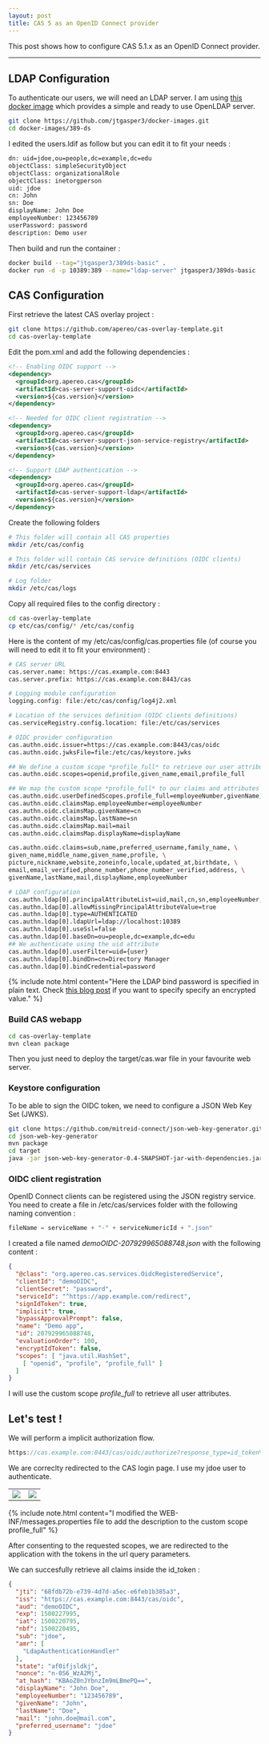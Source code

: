 ```yaml
---
layout: post
title: CAS 5 as an OpenID Connect provider
---
```


This post shows how to configure CAS 5.1.x as an OpenID Connect provider.

-----

## LDAP Configuration

To authenticate our users, we will need an LDAP server. I am using [this docker image](https://github.com/jtgasper3/docker-images/tree/master/389-ds) which provides a simple and ready to use OpenLDAP server.


```bash
git clone https://github.com/jtgasper3/docker-images.git
cd docker-images/389-ds
```

I edited the users.ldif as follow but you can edit it to fit your needs :

```bash
dn: uid=jdoe,ou=people,dc=example,dc=edu
objectClass: simpleSecurityObject
objectClass: organizationalRole
objectClass: inetorgperson
uid: jdoe
cn: John
sn: Doe
displayName: John Doe
employeeNumber: 123456789
userPassword: password
description: Demo user
```

Then build and run the container :

```bash
docker build --tag="jtgasper3/389ds-basic" .
docker run -d -p 10389:389 --name="ldap-server" jtgasper3/389ds-basic
```

## CAS Configuration

First retrieve the latest CAS overlay project :

```bash
git clone https://github.com/apereo/cas-overlay-template.git
cd cas-overlay-template
```

Edit the pom.xml and add the following dependencies :

```xml
<!-- Enabling OIDC support -->
<dependency>
  <groupId>org.apereo.cas</groupId>
  <artifactId>cas-server-support-oidc</artifactId>
  <version>${cas.version}</version>
</dependency>

<!-- Needed for OIDC client registration -->
<dependency>
  <groupId>org.apereo.cas</groupId>
  <artifactId>cas-server-support-json-service-registry</artifactId>
  <version>${cas.version}</version>
</dependency>

<!-- Support LDAP authentication -->
<dependency>
  <groupId>org.apereo.cas</groupId>
  <artifactId>cas-server-support-ldap</artifactId>
  <version>${cas.version}</version>
</dependency>
```

Create the following folders

```bash
# This folder will contain all CAS properties
mkdir /etc/cas/config

# This folder will contain CAS service definitions (OIDC clients)
mkdir /etc/cas/services

# Log folder
mkdir /etc/cas/logs
```

Copy all required files to the config directory :

```bash
cd cas-overlay-template
cp etc/cas/config/* /etc/cas/config
```

Here is the content of my /etc/cas/config/cas.properties file (of course you will need to edit it to fit your environment) :

```bash
# CAS server URL
cas.server.name: https://cas.example.com:8443
cas.server.prefix: https://cas.example.com:8443/cas

# Logging module configuration
logging.config: file:/etc/cas/config/log4j2.xml

# Location of the services definition (OIDC clients definitions)
cas.serviceRegistry.config.location: file:/etc/cas/services

# OIDC provider configuration
cas.authn.oidc.issuer=https://cas.example.com:8443/cas/oidc
cas.authn.oidc.jwksFile=file:/etc/cas/keystore.jwks

## We define a custom scope *profile_full* to retrieve our user attributes
cas.authn.oidc.scopes=openid,profile,given_name,email,profile_full

## We map the custom scope *profile_full* to our claims and attributes
cas.authn.oidc.userDefinedScopes.profile_full=employeeNumber,givenName,lastName,mail,displayName
cas.authn.oidc.claimsMap.employeeNumber=employeeNumber
cas.authn.oidc.claimsMap.givenName=cn
cas.authn.oidc.claimsMap.lastName=sn
cas.authn.oidc.claimsMap.mail=mail
cas.authn.oidc.claimsMap.displayName=displayName

cas.authn.oidc.claims=sub,name,preferred_username,family_name, \
given_name,middle_name,given_name,profile, \
picture,nickname,website,zoneinfo,locale,updated_at,birthdate, \
email,email_verified,phone_number,phone_number_verified,address, \
givenName,lastName,mail,displayName,employeeNumber

# LDAP configuration
cas.authn.ldap[0].principalAttributeList=uid,mail,cn,sn,employeeNumber,displayName
cas.authn.ldap[0].allowMissingPrincipalAttributeValue=true
cas.authn.ldap[0].type=AUTHENTICATED
cas.authn.ldap[0].ldapUrl=ldap://localhost:10389
cas.authn.ldap[0].useSsl=false
cas.authn.ldap[0].baseDn=ou=people,dc=example,dc=edu
## We authenticate using the uid attribute
cas.authn.ldap[0].userFilter=uid={user} 
cas.authn.ldap[0].bindDn=cn=Directory Manager
cas.authn.ldap[0].bindCredential=password
```

{% include note.html content="Here the LDAP bind password is specified in plain text. Check [this blog post](https://apereo.github.io/2017/03/24/cas51-ldapauthnjasypt-tutorial) if you want to specify specify an encrypted value." %}

### Build CAS webapp

```bash
cd cas-overlay-template
mvn clean package
```

Then you just need to deploy the target/cas.war file in your favourite web server.

### Keystore configuration

To be able to sign the OIDC token, we need to configure a JSON Web Key Set (JWKS).

```bash
git clone https://github.com/mitreid-connect/json-web-key-generator.git
cd json-web-key-generator
mvn package
cd target
java -jar json-web-key-generator-0.4-SNAPSHOT-jar-with-dependencies.jar -t RSA -s 2048 -i 1 -u sig -S -o /etc/cas/keystore.jwks
```

### OIDC client registration

OpenID Connect clients can be registered using the JSON registry service. You need to create a file in /etc/cas/services folder with the following naming convention :

```javascript
fileName = serviceName + "-" + serviceNumericId + ".json"
```

I created a file named *demoOIDC-207929965088748.json* with the following content :

```json
{
  "@class": "org.apereo.cas.services.OidcRegisteredService",
  "clientId": "demoOIDC",
  "clientSecret": "password",
  "serviceId": "^https://app.example.com/redirect",
  "signIdToken": true,
  "implicit": true,
  "bypassApprovalPrompt": false,
  "name": "Demo app",
  "id": 207929965088748,
  "evaluationOrder": 100,
  "encryptIdToken": false,
  "scopes": [ "java.util.HashSet",
    [ "openid", "profile", "profile_full" ]
  ]
}
```

I will use the custom scope *profile_full* to retrieve all user attributes.

## Let's test !

We will perform a implicit authorization flow.

```javascript
https://cas.example.com:8443/cas/oidc/authorize?response_type=id_token%20token&client_id=demoOIDC&scope=openid%20profile%20given_name&redirect_uri=https%3A%2F%2Fapp.example.com%2Fredirect&state=af0ifjsldkj&nonce=n-0S6
```

We are correclty redirected to the CAS login page. I use my jdoe user to authenticate.

<table>
<tr>
<td><img src="images/login.png"/> </td>
<td><img src="images/consent.png"/></td>
</tr>
</table>

{% include note.html content="I modified the WEB-INF/messages.properties file to add the description to the custom scope profile_full" %}

After consenting to the requested scopes, we are redirected to the application with the tokens in the url query parameters.

We can succesfully retrieve all claims inside the id_token :

```json
{
  "jti": "68fdb72b-e739-4d7d-a5ec-e6feb1b385a3",
  "iss": "https://cas.example.com:8443/cas/oidc",
  "aud": "demoOIDC",
  "exp": 1500227995,
  "iat": 1500220795,
  "nbf": 1500220495,
  "sub": "jdoe",
  "amr": [
    "LdapAuthenticationHandler"
  ],
  "state": "af0ifjsldkj",
  "nonce": "n-0S6_WzA2Mj",
  "at_hash": "KBAoZ0nJYbnzIm9mLBmePQ==",
  "displayName": "John Doe",
  "employeeNumber": "123456789",
  "givenName": "John",
  "lastName": "Doe",
  "mail": "john.doe@mail.com",
  "preferred_username": "jdoe"
}
```
